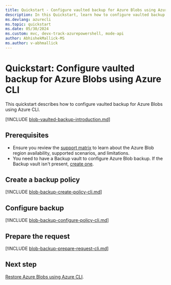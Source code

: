 ```yaml
---
title: Quickstart - Configure vaulted backup for Azure Blobs using Azure CLI
description: In this Quickstart, learn how to configure vaulted backup for Azure Blobs using Azure CLI.
ms.devlang: azurecli
ms.topic: quickstart
ms.date: 05/30/2024
ms.custom: mvc, devx-track-azurepowershell, mode-api
author: AbhishekMallick-MS
ms.author: v-abhmallick
---
```


# Quickstart: Configure vaulted backup for Azure Blobs using Azure CLI

This quickstart describes how to configure vaulted backup for Azure Blobs using Azure CLI.

[!INCLUDE [blob-vaulted-backup-introduction.md](../../includes/blob-vaulted-backup-introduction.md)]

## Prerequisites

- Ensure you review the [support matrix](../backup/blob-backup-support-matrix.md) to learn about the Azure Blob region availability, supported scenarios, and limitations.
- You need to have a Backup vault to configure Azure Blob backup. If the Backup vault isn't present, [create one](../backup/backup-blobs-storage-account-ps.md#create-a-backup-vault).

## Create a backup policy

[!INCLUDE [blob-backup-create-policy-cli.md](../../includes/blob-backup-create-policy-cli.md)]

## Configure backup

[!INCLUDE [blob-backup-configure-policy-cli.md](../../includes/blob-backup-configure-policy-cli.md)]

## Prepare the request

[!INCLUDE [blob-backup-prepare-request-cli.md](../../includes/blob-backup-prepare-request-cli.md)]

## Next step

[Restore Azure Blobs using Azure CLI](/azure/backup/restore-blobs-storage-account-cli).



